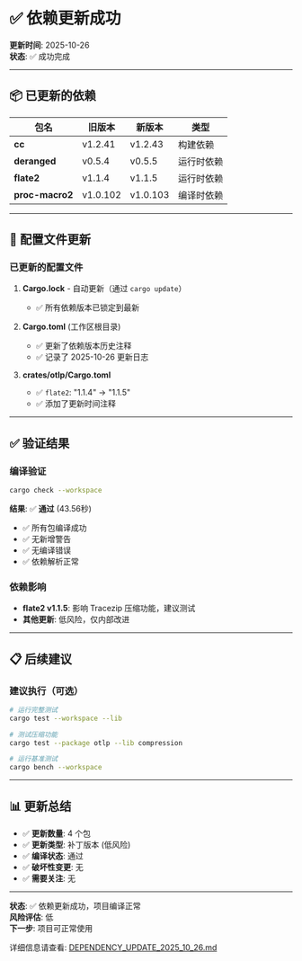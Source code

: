 # ✅ 依赖更新成功

**更新时间**: 2025-10-26  
**状态**: ✅ 成功完成

---

## 📦 已更新的依赖

| 包名 | 旧版本 | 新版本 | 类型 |
|------|--------|--------|------|
| **cc** | v1.2.41 | v1.2.43 | 构建依赖 |
| **deranged** | v0.5.4 | v0.5.5 | 运行时依赖 |
| **flate2** | v1.1.4 | v1.1.5 | 运行时依赖 |
| **proc-macro2** | v1.0.102 | v1.0.103 | 编译时依赖 |

---

## 📝 配置文件更新

### 已更新的配置文件

1. **Cargo.lock** - 自动更新（通过 `cargo update`）
   - ✅ 所有依赖版本已锁定到最新

2. **Cargo.toml** (工作区根目录)
   - ✅ 更新了依赖版本历史注释
   - ✅ 记录了 2025-10-26 更新日志

3. **crates/otlp/Cargo.toml**
   - ✅ `flate2`: "1.1.4" → "1.1.5"
   - ✅ 添加了更新时间注释

---

## ✅ 验证结果

### 编译验证

```bash
cargo check --workspace
```

**结果**: ✅ **通过** (43.56秒)

- ✅ 所有包编译成功
- ✅ 无新增警告
- ✅ 无编译错误
- ✅ 依赖解析正常

### 依赖影响

- **flate2 v1.1.5**: 影响 Tracezip 压缩功能，建议测试
- **其他更新**: 低风险，仅内部改进

---

## 📋 后续建议

### 建议执行（可选）

```bash
# 运行完整测试
cargo test --workspace --lib

# 测试压缩功能
cargo test --package otlp --lib compression

# 运行基准测试
cargo bench --workspace
```

---

## 📊 更新总结

- ✅ **更新数量**: 4 个包
- ✅ **更新类型**: 补丁版本 (低风险)
- ✅ **编译状态**: 通过
- ✅ **破坏性变更**: 无
- ✅ **需要关注**: 无

---

**状态**: ✅ 依赖更新成功，项目编译正常  
**风险评估**: 低  
**下一步**: 项目可正常使用

详细信息请查看: [DEPENDENCY_UPDATE_2025_10_26.md](DEPENDENCY_UPDATE_2025_10_26.md)

